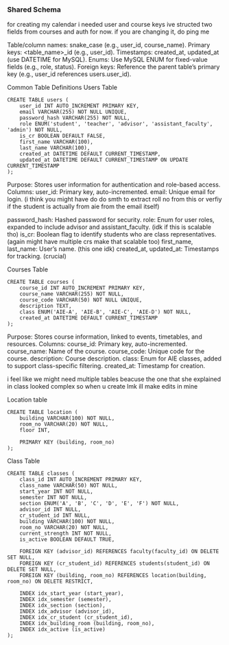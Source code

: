 
### Shared Schema
for creating my calendar i needed user and course keys 
ive structed two fields from courses and auth for now. if you are changing it, do ping me

Table/column names: snake_case (e.g., user_id, course_name).
Primary keys: <table_name>_id (e.g., user_id).
Timestamps: created_at, updated_at (use DATETIME for MySQL).
Enums: Use MySQL ENUM for fixed-value fields (e.g., role, status).
Foreign keys: Reference the parent table’s primary key (e.g., user_id references users.user_id).

Common Table Definitions
Users Table
```
CREATE TABLE users (
    user_id INT AUTO_INCREMENT PRIMARY KEY,
    email VARCHAR(255) NOT NULL UNIQUE,
    password_hash VARCHAR(255) NOT NULL,
    role ENUM('student', 'teacher', 'advisor', 'assistant_faculty', 'admin') NOT NULL,
    is_cr BOOLEAN DEFAULT FALSE,
    first_name VARCHAR(100),
    last_name VARCHAR(100),
    created_at DATETIME DEFAULT CURRENT_TIMESTAMP,
    updated_at DATETIME DEFAULT CURRENT_TIMESTAMP ON UPDATE CURRENT_TIMESTAMP
);
```

Purpose: Stores user information for authentication and role-based access.
Columns:
user_id: Primary key, auto-incremented.
email: Unique email for login. (i think you might have do do smth to extract roll no from this or verfiy if the student is actually from aie from the email itself)

password_hash: Hashed password for security.
role: Enum for user roles, expanded to include advisor and assistant_faculty. (idk if this is scalable tho)
is_cr: Boolean flag to identify students who are class representatives. (again might have multiple crs make that scalable too)
first_name, last_name: User’s name. (this one idk)
created_at, updated_at: Timestamps for tracking. (crucial)



Courses Table
```
CREATE TABLE courses (
    course_id INT AUTO_INCREMENT PRIMARY KEY,
    course_name VARCHAR(255) NOT NULL,
    course_code VARCHAR(50) NOT NULL UNIQUE,
    description TEXT,
    class ENUM('AIE-A', 'AIE-B', 'AIE-C', 'AIE-D') NOT NULL,
    created_at DATETIME DEFAULT CURRENT_TIMESTAMP
);
```

Purpose: Stores course information, linked to events, timetables, and resources.
Columns:
course_id: Primary key, auto-incremented.
course_name: Name of the course.
course_code: Unique code for the course.
description: Course description.
class: Enum for AIE classes, added to support class-specific filtering.
created_at: Timestamp for creation.


i feel like we might need multiple tables beacuse the one that she explained in class looked complex 
so when u create lmk ill make edits in mine


Location table
```
CREATE TABLE location (
    building VARCHAR(100) NOT NULL,
    room_no VARCHAR(20) NOT NULL,
    floor INT,

    PRIMARY KEY (building, room_no)
);
```
Class Table 
```
CREATE TABLE classes (
    class_id INT AUTO_INCREMENT PRIMARY KEY,
    class_name VARCHAR(50) NOT NULL, 
    start_year INT NOT NULL,
    semester INT NOT NULL,
    section ENUM('A', 'B', 'C', 'D', 'E', 'F') NOT NULL, 
    advisor_id INT NULL, 
    cr_student_id INT NULL, 
    building VARCHAR(100) NOT NULL,
    room_no VARCHAR(20) NOT NULL,
    current_strength INT NOT NULL,
    is_active BOOLEAN DEFAULT TRUE,

    FOREIGN KEY (advisor_id) REFERENCES faculty(faculty_id) ON DELETE SET NULL,
    FOREIGN KEY (cr_student_id) REFERENCES students(student_id) ON DELETE SET NULL,
    FOREIGN KEY (building, room_no) REFERENCES location(building, room_no) ON DELETE RESTRICT,

    INDEX idx_start_year (start_year),
    INDEX idx_semester (semester),
    INDEX idx_section (section),
    INDEX idx_advisor (advisor_id),
    INDEX idx_cr_student (cr_student_id),
    INDEX idx_building_room (building, room_no),
    INDEX idx_active (is_active)
);
```

